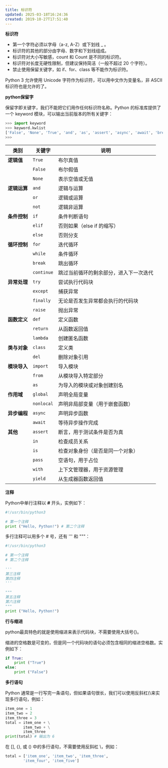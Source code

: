 ```yaml
---
title: 标识符
updated: 2025-03-18T16:24:36
created: 2019-10-27T17:51:40
---
```


**标识符**
- 第一个字符必须以字母（a-z, A-Z）或下划线 _ 。
- 标识符的其他的部分由字母、数字和下划线组成。
- 标识符对大小写敏感，count 和 Count 是不同的标识符。
- 标识符对长度无硬性限制，但建议保持简洁（一般不超过 20 个字符）。
- 禁止使用保留关键字，如 if、for、class 等不能作为标识符。

Python 3 允许使用 Unicode 字符作为标识符，可以用中文作为变量名，非 ASCII 标识符也是允许的了。

**python保留字**

保留字即关键字，我们不能把它们用作任何标识符名称。Python 的标准库提供了一个 keyword 模块，可以输出当前版本的所有关键字：
```python
>>> import keyword
>>> keyword.kwlist
['False', 'None', 'True', 'and', 'as', 'assert', 'async', 'await', 'break', 'class', 'continue', 'def', 'del', 'elif', 'else', 'except', 'finally', 'for', 'from', 'global', 'if', 'import', 'in', 'is', 'lambda', 'nonlocal', 'not', 'or', 'pass', 'raise', 'return', 'try', 'while', 'with', 'yield']
>>> 
```

|**类别**|**关键字**|**说明**|
|---|---|---|
|**逻辑值**|`True`|布尔真值|
||`False`|布尔假值|
||`None`|表示空值或无值|
|**逻辑运算**|`and`|逻辑与运算|
||`or`|逻辑或运算|
||`not`|逻辑非运算|
|**条件控制**|`if`|条件判断语句|
||`elif`|否则如果（else if 的缩写）|
||`else`|否则分支|
|**循环控制**|`for`|迭代循环|
||`while`|条件循环|
||`break`|跳出循环|
||`continue`|跳过当前循环的剩余部分，进入下一次迭代|
|**异常处理**|`try`|尝试执行代码块|
||`except`|捕获异常|
||`finally`|无论是否发生异常都会执行的代码块|
||`raise`|抛出异常|
|**函数定义**|`def`|定义函数|
||`return`|从函数返回值|
||`lambda`|创建匿名函数|
|**类与对象**|`class`|定义类|
||`del`|删除对象引用|
|**模块导入**|`import`|导入模块|
||`from`|从模块导入特定部分|
||`as`|为导入的模块或对象创建别名|
|**作用域**|`global`|声明全局变量|
||`nonlocal`|声明非局部变量（用于嵌套函数）|
|**异步编程**|`async`|声明异步函数|
||`await`|等待异步操作完成|
|**其他**|`assert`|断言，用于测试条件是否为真|
||`in`|检查成员关系|
||`is`|检查对象身份（是否是同一个对象）|
||`pass`|空语句，用于占位|
||`with`|上下文管理器，用于资源管理|
||`yield`|从生成器函数返回值|

**注释**

Python中单行注释以 **#** 开头，实例如下：
```python
#!/usr/bin/python3
 
# 第一个注释
print ("Hello, Python!") # 第二个注释
```
多行注释可以用多个 # 号，还有 ''' 和 """：
```python
#!/usr/bin/python3
 
# 第一个注释
# 第二个注释
 
'''
第三注释
第四注释
'''
 
"""
第五注释
第六注释
"""
print ("Hello, Python!")
```

**行与缩进**

python最具特色的就是使用缩进来表示代码块，不需要使用大括号{}。

缩进的空格数是可变的，但是同一个代码块的语句必须包含相同的缩进空格数。实例如下：
```python
if True:
    print ("True")
else:
    print ("False")
```

**多行语句**

Python 通常是一行写完一条语句，但如果语句很长，我们可以使用反斜杠(\\来实现多行语句，例如：
```python
item_one = 1
item_two = 2
item_three = 3
total = item_one + \
        item_two + \
        item_three
print(total) # 输出为 6
```
在 [], {}, 或 () 中的多行语句，不需要使用反斜杠 \，例如：
```python
total = ['item_one', 'item_two', 'item_three',
        'item_four', 'item_five']
```